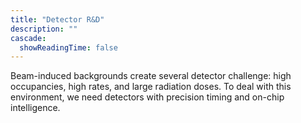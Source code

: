 ```yaml
---
title: "Detector R&D"
description: ""
cascade:
  showReadingTime: false
---
```


Beam-induced backgrounds create several detector challenge: high occupancies, high rates, and large radiation doses. To deal with this environment, we need detectors with precision timing and on-chip intelligence. 